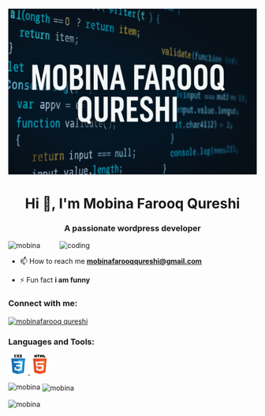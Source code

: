 ![logo](https://github.com/Mobina1138/Mobina/blob/main/e1a11ad1-c0b7-447c-97c8-6c5f81b0ac35.png)
<h1 align="center">Hi 👋, I'm Mobina Farooq Qureshi</h1> 
<h3 align="center">A passionate wordpress developer</h3>
<img align="right" alt="coding" width="400" src="https://i.pinimg.com/originals/e7/26/c7/e726c74ac081eed50feee1433d12c998.gif">

<p align="left"> <img src="https://komarev.com/ghpvc/?username=mobina&label=Profile%20views&color=0e75b6&style=flat" alt="mobina" /> </p>

- 📫 How to reach me **mobinafarooqqureshi@gmail.com**

- ⚡ Fun fact **i am funny**

<h3 align="left">Connect with me:</h3>
<p align="left">
<a href="https://www.youtube.com/c/mobinafarooq qureshi" target="blank"><img align="center" src="https://raw.githubusercontent.com/rahuldkjain/github-profile-readme-generator/master/src/images/icons/Social/youtube.svg" alt="mobinafarooq qureshi" height="30" width="40" /></a>
</p>

<h3 align="left">Languages and Tools:</h3>
<p align="left"> <a href="https://www.w3schools.com/css/" target="_blank" rel="noreferrer"> <img src="https://raw.githubusercontent.com/devicons/devicon/master/icons/css3/css3-original-wordmark.svg" alt="css3" width="40" height="40"/> </a> <a href="https://www.w3.org/html/" target="_blank" rel="noreferrer"> <img src="https://raw.githubusercontent.com/devicons/devicon/master/icons/html5/html5-original-wordmark.svg" alt="html5" width="40" height="40"/> </a> </p>

<p><img align="left" src="https://github-readme-stats.vercel.app/api/top-langs?username=mobina&show_icons=true&locale=en&layout=compact" alt="mobina" /></p>

<p>&nbsp;<img align="center" src="https://github-readme-stats.vercel.app/api?username=mobina&show_icons=true&locale=en" alt="mobina" /></p>

<p><img align="center" src="https://github-readme-streak-stats.herokuapp.com/?user=mobina&" alt="mobina" /></p>
